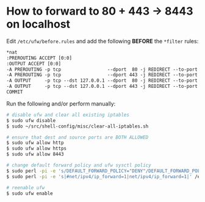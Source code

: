 # How to forward to 80 + 443 -> 8443 on localhost

Edit `/etc/ufw/before.rules` and add the following **BEFORE** the `*filter` rules:

```txt
*nat
:PREROUTING ACCEPT [0:0]
:OUTPUT ACCEPT [0:0]
-A PREROUTING -p tcp                 --dport  80 -j REDIRECT --to-port 8443
-A PREROUTING -p tcp                 --dport 443 -j REDIRECT --to-port 8443
-A OUTPUT     -p tcp --dst 127.0.0.1 --dport  80 -j REDIRECT --to-port 8443
-A OUTPUT     -p tcp --dst 127.0.0.1 --dport 443 -j REDIRECT --to-port 8443
COMMIT
```

Run the following and/or perform manually:

```sh
# disable ufw and clear all existing iptables
$ sudo ufw disable
$ sudo ~/src/shell-config/misc/clear-all-iptables.sh

# ensure that dest and source ports are BOTH ALLOWED
$ sudo ufw allow http
$ sudo ufw allow https
$ sudo ufw allow 8443

# change default forward policy and ufw sysctl policy
$ sudo perl -pi -e 's/DEFAULT_FORWARD_POLICY="DENY"/DEFAULT_FORWARD_POLICY="ACCEPT"/' /etc/default/ufw
$ sudo perl -pi -e 's|#net/ipv4/ip_forward=1|net/ipv4/ip_forward=1|' /etc/ufw/sysctl.conf

# reenable ufw
$ sudo ufw enable
```

